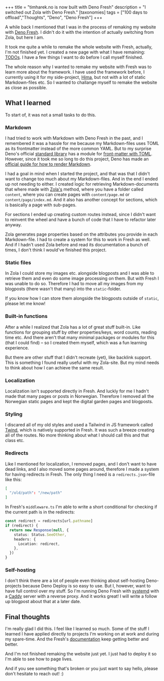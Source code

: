 +++
title = "timharek.no is now built with Deno Fresh"
description = "I switched out Zola with Deno Fresh."
[taxonomies]
tags = ["100 days to offload","Thoughts", "Deno", "Deno Fresh"]
+++

A while back I mentioned that I was in the process of remaking my website with
[Deno Fresh](https://fresh.deno.dev). I didn't do it with the intention of
actually switching from Zola, but here I am.

It took me quite a while to remake the whole website with Fresh, actually, I'm
not finished yet. I created a new page with what I have remaining:
[TODOs](/todo). I have a few things I want to do before I call myself finished.

The whole reason why I wanted to remake my website with Fresh was to learn more
about the framework. I have used the framework before, I currently using it for
my side-project, [Hima](https://sr.ht/~timharek/hima/), but not with a lot of
static Markdown-files etc. So I wanted to challange myself to remake the website
as close as possible.

## What I learned

To start of, it was not a small tasks to do this.

### Markdown

I had tried to work with Markdown with Deno Fresh in the past, and I remembered
it was a hassle for me because my Markdown-files uses TOML as its frontmatter
instead of the more common YAML. But to my surprise Deno's official [standard
library][deno_std] has a module for [front-matter with TOML][deno_toml].
However, since it took me so long to do this project, Deno has made an [official
guide for how to render Markdown][deno_md].

I had a goal in mind when I started the project, and that was that I didn't want
to change too much about my Markdown-files. And in the end I ended up not
needing to either. I created logic for retrieving Markdown-documents that where
made with [Zola's][zola] method, where you have a folder called `content`, where
you can create pages with `content/page.md` or `content/page/index.md`. And it
also has another concept for sections, which is basically a page with sub-pages.

For sections I ended up creating custom routes instead, since I didn't want to
reinvent the wheel and have a bunch of code that I have to refactor later
anyway.

Zola generates page properties based on the attributes you provide in each
Markdown-file. I had to create a system for this to work in Fresh as well. And
if I hadn't used Zola before and read its documentation a bunch of times, I
don't think I would've finished this project.

### Static files

In Zola I could store my images etc. alongside blogposts and I was able to
retrieve them and even do some image processing on them. But with Fresh I was
unable to do so. Therefore I had to move all my images from my blogposts (there
wasn't that many) into the `static`-folder.

If you know how I can store them alongside the blogposts outside of `static`,
please let me know!

### Built-in functions

After a while I realized that Zola has a lot of great stuff built-in. Like
functions for grouping stuff by other properties/keys, word counts, reading time
etc. And there aren't that many minimal packages or modules for this (that I
could find) – so I created them myself, which was a fun learning experience.

But there are other stuff that I didn't recreate (yet), like backlink support.
This is something I found really useful with my Zola-site. But my mind needs to
think about how I can achieve the same result.

### Localization

Localization isn't supported directly in Fresh. And luckly for me I hadn't made
that many pages or posts in Norwegian. Therefore I removed all the Norwegian
static pages and kept the digital garden pages and blogposts.

### Styling

I discared all of my old styles and used a Tailwind in JS framework called
[Twind][twind], which is natively supported in Fresh. It was such a breeze
creating all of the routes. No more thinking about what I should call this and
that class etc.

### Redirects

Like I mentioned for localization, I removed pages, and I don't want to have
dead links, and I also moved some pages around, therefore I made a system for
having redirects in Fresh. The only thing I need is a `redirects.json`-file like
this:

```json
[
  "/old/path": "/new/path"
]
```

In Fresh's `middleware.ts` I'm able to write a short conditional for checking if
the current path is in the redirects:

```ts
const redirect = redirects[url.pathname]
if (redirect) {
  return new Response(null, {
    status: Status.SeeOther,
    headers: {
      Location: redirect,
    },
  })
}
```

### Self-hosting

I don't think there are a lot of people even thinking about self-hosting
Deno-projects because Deno Deploy is so easy to use. But I, however, want to
have full control over my stuff. So I'm running Deno Fresh with
[systemd][systemd] with a [Caddy][caddy] server with a reverse proxy. And it
works great! I will write a follow up blogpost about that at a later date.

## Final thoughts

I'm really glad I did this. I feel like I learned so much. Some of the stuff I
learned I have applied directly to projects I'm working on at work and during my
spare-time. And the Fresh's [documentation][fresh_docs] keep getting better and
better.

And I'm not finished remaking the website just yet. I just had to deploy it so
I'm able to see how to page lives.

And if you see something that's broken or you just want to say hello, please
don't hesitate to reach out! :)

[deno_std]: https://deno.land/std
[deno_toml]: https://deno.land/std@0.198.0/front_matter/toml.ts
[deno_md]: https://fresh.deno.dev/docs/examples/rendering-markdown
[twind]: https://twind.style/
[fresh_docs]: https://fresh.deno.dev/docs/introduction
[zola]: https://www.getzola.org/
[systemd]: https://en.wikipedia.org/wiki/Systemd
[caddy]: https://caddyserver.com/

